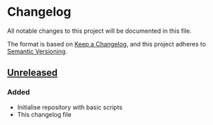 # Changelog

All notable changes to this project will be documented in this file.

The format is based on [Keep a Changelog](https://keepachangelog.com/en/1.0.0/),
and this project adheres to [Semantic Versioning](https://semver.org/spec/v2.0.0.html).

## [Unreleased]

### Added

- Initialise repository with basic scripts
- This changelog file

[Unreleased]: https://github.com/callunaborealis/fvtt-mutants-and-masterminds-3e/compare/v1.0.0...HEAD
